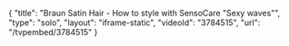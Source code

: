 {
    "title": "Braun Satin Hair - How to style with SensoCare \"Sexy waves\"",
    "type": "solo",
    "layout": "iframe-static",
    "videoId": "3784515",
    "url": "\/tvpembed\/3784515"
}